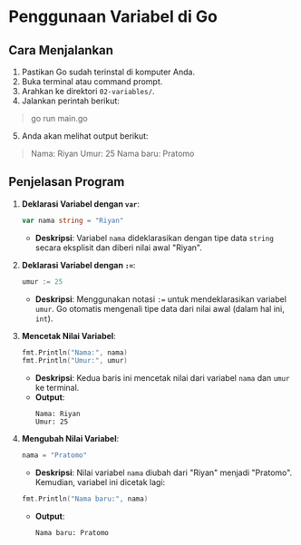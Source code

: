 # Penggunaan Variabel di Go

## Cara Menjalankan
1. Pastikan Go sudah terinstal di komputer Anda.
2. Buka terminal atau command prompt.
3. Arahkan ke direktori `02-variables/`.
4. Jalankan perintah berikut:
> go run main.go
5. Anda akan melihat output berikut:
> Nama: Riyan Umur: 25 Nama baru: Pratomo



## Penjelasan Program

1. **Deklarasi Variabel dengan `var`**: 
   ```go
   var nama string = "Riyan"
   ```
   - **Deskripsi**: Variabel `nama` dideklarasikan dengan tipe data `string` secara eksplisit dan diberi nilai awal "Riyan".

2. **Deklarasi Variabel dengan `:=`**: 
   ```go
   umur := 25
   ```
   - **Deskripsi**: Menggunakan notasi `:=` untuk mendeklarasikan variabel `umur`. Go otomatis mengenali tipe data dari nilai awal (dalam hal ini, `int`).

3. **Mencetak Nilai Variabel**: 
   ```go
   fmt.Println("Nama:", nama)
   fmt.Println("Umur:", umur)
   ```
   - **Deskripsi**: Kedua baris ini mencetak nilai dari variabel `nama` dan `umur` ke terminal.
   - **Output**:
     ```
     Nama: Riyan
     Umur: 25
     ```

4. **Mengubah Nilai Variabel**: 
   ```go
   nama = "Pratomo"
   ```
   - **Deskripsi**: Nilai variabel `nama` diubah dari "Riyan" menjadi "Pratomo". Kemudian, variabel ini dicetak lagi:
   ```go
   fmt.Println("Nama baru:", nama)
   ```
   - **Output**:
     ```
     Nama baru: Pratomo
     ```

